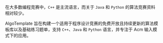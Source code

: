 在大多数编程竞赛中，`C++` 是主流语言，而关于 `Java` 和 `Python` 的算法竞赛资料相对较少。

AlgoTemplate 旨在构建一个适用于程序设计竞赛的免费开放且持续更新的算法模板库以及基础练习题单，支持 `C++`、`Java` 和 `Python` 语言，并专注于 Acm 输入模式下的应用。